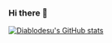### Hi there 👋

[![Diablodesu's GitHub stats](https://github-readme-stats.vercel.app/api?username=diablodesu)](https://github.com/anuraghazra/github-readme-stats)

